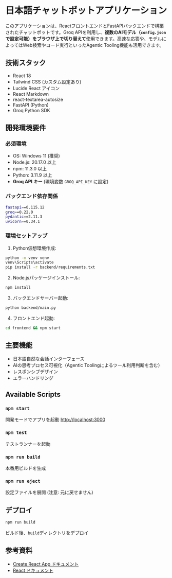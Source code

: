 # 日本語チャットボットアプリケーション

このアプリケーションは、ReactフロントエンドとFastAPIバックエンドで構築されたチャットボットです。Groq APIを利用し、**複数のAIモデル（`config.json` で設定可能）をブラウザ上で切り替えて**使用できます。高速な応答や、モデルによってはWeb検索やコード実行といったAgentic Tooling機能も活用できます。

## 技術スタック
- React 18
- Tailwind CSS (カスタム設定あり)
- Lucide React アイコン
- React Markdown
- react-textarea-autosize
- FastAPI (Python)
- Groq Python SDK

## 開発環境要件

### 必須環境
- OS: Windows 11 (推奨)
- Node.js: 20.17.0 以上
- npm: 11.3.0 以上
- Python: 3.11.9 以上
- **Groq API キー** (環境変数 `GROQ_API_KEY` に設定)

### バックエンド依存関係
```bash
fastapi==0.115.12
groq==0.22.0
pydantic==2.11.3
uvicorn==0.34.1
```

### 環境セットアップ
1. Python仮想環境作成:
```bash
python -m venv venv
venv\Scripts\activate
pip install -r backend/requirements.txt
```

2. Node.jsパッケージインストール:
```bash
npm install
```

3. バックエンドサーバー起動:
```bash
python backend/main.py
```

4. フロントエンド起動:
```bash
cd frontend && npm start
```

## 主要機能
- 日本語自然な会話インターフェース
- AIの思考プロセス可視化（Agentic Toolingによるツール利用判断を含む）
- レスポンシブデザイン
- エラーハンドリング

## Available Scripts
### `npm start`
開発モードでアプリを起動 [http://localhost:3000](http://localhost:3000)

### `npm test`
テストランナーを起動

### `npm run build`
本番用ビルドを生成

### `npm run eject`
設定ファイルを展開 (注意: 元に戻せません)

## デプロイ
```bash
npm run build
```
ビルド後、`build`ディレクトリをデプロイ

## 参考資料
- [Create React App ドキュメント](https://facebook.github.io/create-react-app/docs/getting-started)
- [React ドキュメント](https://reactjs.org/)
